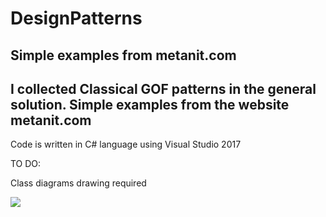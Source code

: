 # DesignPatterns
## Simple examples from metanit.com
## I collected Classical GOF patterns in the general solution. Simple examples from the website  metanit.com

 Code is written in C# language using Visual Studio 2017

TO DO: 

Class diagrams drawing required


![](https://habrastorage.org/webt/xa/iz/zr/xaizzrlrbyockc7vdaffc3fm2gw.png)

